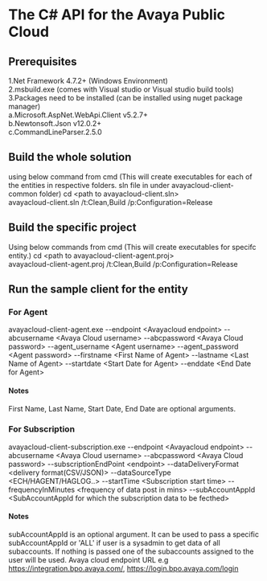 # The C# API for the Avaya Public Cloud

## Prerequisites 
 1.Net Framework 4.7.2+ (Windows Environment) <br />
 2.msbuild.exe (comes with Visual studio or Visual studio build tools) <br />
 3.Packages need to be installed (can be installed using nuget package manager) <br />
        a.Microsoft.AspNet.WebApi.Client v5.2.7+ <br />
	    b.Newtonsoft.Json v12.0.2+		<br />
		c.CommandLineParser.2.5.0       <br />


## Build the whole solution 
using below command from cmd (This will create executables for each of the entities in respective folders. sln file in under avayacloud-client-common folder)
cd \<path to avayacloud-client.sln\> <br />
<Path to msbuild.exe> avayacloud-client.sln /t:Clean,Build /p:Configuration=Release

## Build the specific project 
Using below commands from cmd (This will create executables for specifc entity.)
cd \<path to avayacloud-client-agent.proj\> <br />
<Path to msbuild.exe> avayacloud-client-agent.proj /t:Clean,Build /p:Configuration=Release

## Run the sample client for the entity
### For Agent
avayacloud-client-agent.exe --endpoint \<Avayacloud endpoint\> --abcusername \<Avaya Cloud username\> --abcpassword \<Avaya Cloud password\> --agent_username \<Agent username\> --agent_password \<Agent password\>  --firstname \<First Name of Agent\> --lastname \<Last Name of Agent\> --startdate \<Start Date for Agent\> --enddate \<End Date  for Agent\>
#### Notes
First Name, Last Name, Start Date, End Date are optional arguments.
### For Subscription
avayacloud-client-subscription.exe --endpoint \<Avayacloud endpoint\> --abcusername \<Avaya Cloud username\> --abcpassword \<Avaya Cloud password\> --subscriptionEndPoint \<endpoint\> --dataDeliveryFormat \<delivery format(CSV/JSON)\> --dataSourceType \<ECH/HAGENT/HAGLOG..\> --startTime \<Subscription start time\> --frequencyInMinutes \<frequency of data post in mins\> --subAccountAppId  \<SubAccountAppId for which the subscription data to be fecthed\>
#### Notes
subAccountAppId is an optional argument. It can be used to pass a specific subAccountAppId or 'ALL' if user is a sysadmin to get data of all subaccounts. If nothing is passed one of the subaccounts assigned to the user will be used. 
Avaya cloud endpoint URL e.g https://integration.bpo.avaya.com/, https://login.bpo.avaya.com/login


